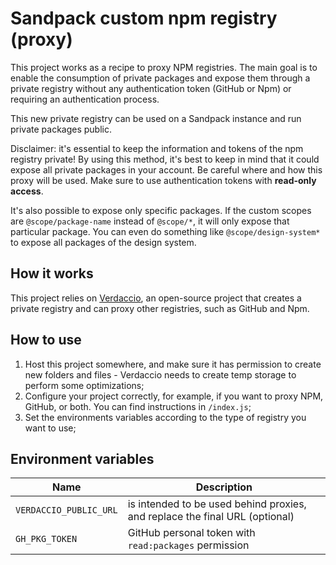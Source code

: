# Sandpack custom npm registry (proxy)

This project works as a recipe to proxy NPM registries. The main goal is to enable the consumption of private packages and expose them through a private registry without any authentication token (GitHub or Npm) or requiring an authentication process. 

This new private registry can be used on a Sandpack instance and run private packages public. 

Disclaimer: it's essential to keep the information and tokens of the npm registry private! By using this method, it's best to keep in mind that it could expose all private packages in your account. Be careful where and how this proxy will be used. Make sure to use authentication tokens with **read-only access**.

It's also possible to expose only specific packages. If the custom scopes are `@scope/package-name` instead of `@scope/*`, it will only expose that particular package. You can even do something like `@scope/design-system*` to expose all packages of the design system.

## How it works
This project relies on [Verdaccio](https://verdaccio.org/), an open-source project that creates a private registry and can proxy other registries, such as GitHub and Npm. 

## How to use

1. Host this project somewhere, and make sure it has permission to create new folders and files - Verdaccio needs to create temp storage to perform some optimizations;
2. Configure your project correctly, for example, if you want to proxy NPM, GitHub, or both. You can find instructions in `/index.js`;
3. Set the environments variables according to the type of registry you want to use;


## Environment variables

| Name | Description |
| - | - |
| `VERDACCIO_PUBLIC_URL` | is intended to be used behind proxies, and replace the final URL (optional) |
| `GH_PKG_TOKEN` | GitHub personal token with `read:packages` permission |